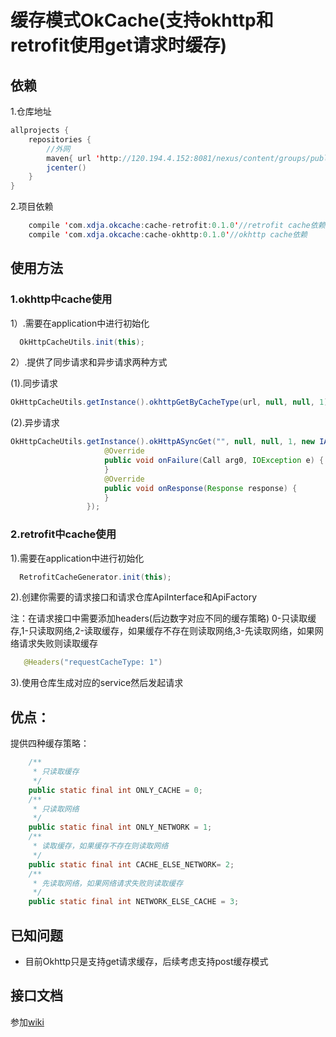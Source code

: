 # 缓存模式OkCache(支持okhttp和retrofit使用get请求时缓存)

## 依赖
1.仓库地址
```java
allprojects {
    repositories {
        //外网
        maven{ url 'http://120.194.4.152:8081/nexus/content/groups/public/'}
        jcenter()
    }
}
```
2.项目依赖
```java
    compile 'com.xdja.okcache:cache-retrofit:0.1.0'//retrofit cache依赖
    compile 'com.xdja.okcache:cache-okhttp:0.1.0'//okhttp cache依赖
```
## 使用方法
### 1.okhttp中cache使用

1）.需要在application中进行初始化
 
```java
  OkHttpCacheUtils.init(this);
``` 

2）.提供了同步请求和异步请求两种方式

(1).同步请求

```java
OkHttpCacheUtils.getInstance().okhttpGetByCacheType(url, null, null, 1);
```

(2).异步请求

```java
OkHttpCacheUtils.getInstance().okHttpASyncGet("", null, null, 1, new IAsyncCallBack() {
                     @Override
                     public void onFailure(Call arg0, IOException e) {
                     }
                     @Override
                     public void onResponse(Response response) {
                     }
                 });
```

### 2.retrofit中cache使用

1).需要在application中进行初始化

```java
  RetrofitCacheGenerator.init(this);
```

2).创建你需要的请求接口和请求仓库ApiInterface和ApiFactory

 注：在请求接口中需要添加headers(后边数字对应不同的缓存策略)
  0-只读取缓存,1-只读取网络,2-读取缓存，如果缓存不存在则读取网络,3-先读取网络，如果网络请求失败则读取缓存
  
```java
   @Headers("requestCacheType: 1")
```

3).使用仓库生成对应的service然后发起请求

## 优点：
提供四种缓存策略：

```java
    /**
     * 只读取缓存
     */
    public static final int ONLY_CACHE = 0;
    /**
     * 只读取网络
     */
    public static final int ONLY_NETWORK = 1;
    /**
     * 读取缓存，如果缓存不存在则读取网络
     */
    public static final int CACHE_ELSE_NETWORK= 2;
    /**
     * 先读取网络，如果网络请求失败则读取缓存
     */
    public static final int NETWORK_ELSE_CACHE = 3;

```

## 已知问题

 - 目前Okhttp只是支持get请求缓存，后续考虑支持post缓存模式
 
## 接口文档
参加[wiki](http://gitlab.idc.safecenter.cn/mobile-technology/OkCache/wikis/home)
